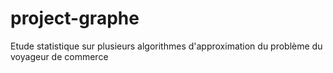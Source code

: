 # project-graphe
Etude statistique sur plusieurs algorithmes d'approximation du problème du voyageur de commerce
